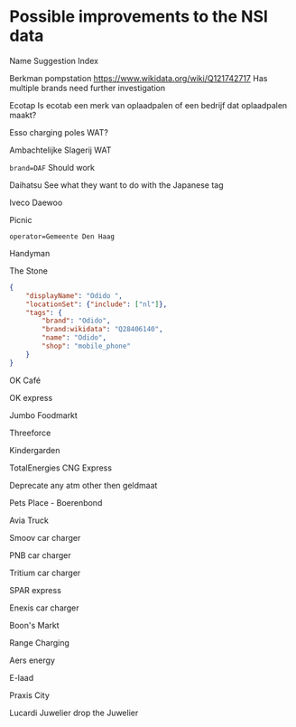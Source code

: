 # Possible improvements to the NSI data

Name Suggestion Index

Berkman pompstation
<https://www.wikidata.org/wiki/Q121742717>
Has multiple brands need further investigation

Ecotap
Is ecotab een merk van oplaadpalen of een bedrijf dat oplaadpalen maakt?

Esso charging poles
WAT?

Ambachtelijke Slagerij
WAT

`brand=DAF`
Should work

Daihatsu
See what they want to do with the Japanese tag

Iveco
Daewoo

Picnic

`operator=Gemeente Den Haag`

Handyman

The Stone

```json
{
	"displayName": "Odido ",
	"locationSet": {"include": ["nl"]},
	"tags": {
		"brand": "Odido",
		"brand:wikidata": "Q28406140",
		"name": "Odido",
		"shop": "mobile_phone"
	}
}
```


OK Café

OK express

Jumbo Foodmarkt


Threeforce

Kindergarden


TotalEnergies CNG Express


Deprecate any atm other then geldmaat


Pets Place - Boerenbond

Avia Truck

Smoov
car charger

PNB
car charger

Tritium
car charger

SPAR express

Enexis
car charger


Boon's Markt

Range Charging

Aers energy

E-laad

Praxis City

Lucardi Juwelier
drop the Juwelier